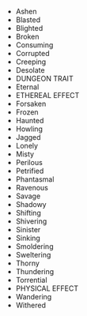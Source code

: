 * Ashen
* Blasted
* Blighted
* Broken
* Consuming
* Corrupted
* Creeping
* Desolate
* DUNGEON TRAIT
* Eternal
* ETHEREAL EFFECT
* Forsaken
* Frozen
* Haunted
* Howling
* Jagged
* Lonely
* Misty
* Perilous
* Petrified
* Phantasmal
* Ravenous
* Savage
* Shadowy
* Shifting
* Shivering
* Sinister
* Sinking
* Smoldering
* Sweltering
* Thorny
* Thundering
* Torrential
* PHYSICAL EFFECT
* Wandering
* Withered